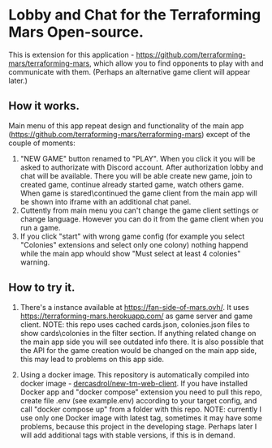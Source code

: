# <a name="README"> Lobby and Chat for the Terraforming Mars Open-source.

This is extension for this application  - https://github.com/terraforming-mars/terraforming-mars, which allow you to find opponents to play with and communicate with them. (Perhaps an alternative game client will appear later.)

## How it works.
Main menu of this app repeat design and functionality of the main app (https://github.com/terraforming-mars/terraforming-mars) except of the couple of moments:
1) "NEW GAME" button renamed to "PLAY".
	When you click it you will be asked to authorizate with Discord account.
	After authorization lobby and chat will be available. There you will be able create new game, join to created game, continue already started game, watch others game.
	When game is stared\continued the game client from the main app will be shown into iframe with an additional chat panel.
2) Cuttently from main menu you can't change the 	game client settings or change language. However you can do it from the game client when you run a game.
3) If you click "start" with wrong game config (for example you select "Colonies" extensions and select only one colony) nothing happend while the main app whould show "Must select at least 4 colonies" warning.

## How to try it.

1) There's a instance available at https://fan-side-of-mars.ovh/. It uses  https://terraforming-mars.herokuapp.com/ as game server and game client.
NOTE: this repo uses cached cards.json, colonies.json files to show cards\colonies in the filter section. If anything related change on the main app side you will see outdated info there. It is also possible that the API for the game creation would be changed on the main app side, this may lead to problems on this app side.

2) Using a docker image. This repository is automatically compiled into docker image - [dercasdrol/new-tm-web-client](https://hub.docker.com/repository/docker/dercasdrol/new-tm-web-client/general).
If you have installed Docker app and "docker compose" extension you need to pull this repo, create file .env (see example.env) according to your target config, and call "docker compose up" from a folder with this repo.
NOTE: currently I use only one Docker image with latest tag, sometimes it may have some problems, because this project in the developing stage. Perhaps later I will add additional tags with stable versions, if this is in demand.
